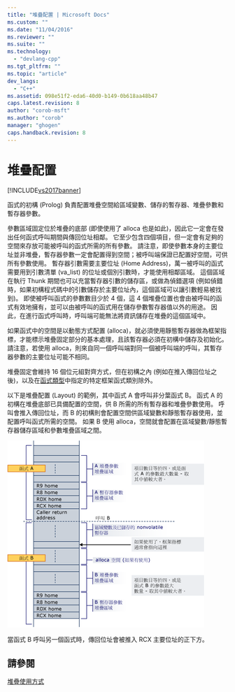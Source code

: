 ```yaml
---
title: "堆疊配置 | Microsoft Docs"
ms.custom: ""
ms.date: "11/04/2016"
ms.reviewer: ""
ms.suite: ""
ms.technology: 
  - "devlang-cpp"
ms.tgt_pltfrm: ""
ms.topic: "article"
dev_langs: 
  - "C++"
ms.assetid: 098e51f2-eda6-40d0-b149-0b618aa48b47
caps.latest.revision: 8
author: "corob-msft"
ms.author: "corob"
manager: "ghogen"
caps.handback.revision: 8
---
```

# 堆疊配置
[!INCLUDE[vs2017banner](../assembler/inline/includes/vs2017banner.md)]

函式的初構 \(Prolog\) 負責配置堆疊空間給區域變數、儲存的暫存器、堆疊參數和暫存器參數。  
  
 參數區域固定位於堆疊的底部 \(即使使用了 alloca 也是如此\)，因此它一定會在發出任何函式呼叫期間與傳回位址相鄰。  它至少包含四個項目，但一定會有足夠的空間來存放可能被呼叫的函式所需的所有參數。  請注意，即使參數本身的主要位址並非堆疊，暫存器參數一定會配置得到空間；被呼叫端保證已配置好空間，可供所有參數使用。  暫存器引數需要主要位址 \(Home Address\)，萬一被呼叫的函式需要用到引數清單 \(va\_list\) 的位址或個別引數時，才能使用相鄰區域。  這個區域在執行 Thunk 期間也可以充當暫存器引數的儲存區，或做為偵錯選項 \(例如偵錯時，如果初構程式碼中的引數儲存於主要位址內，這個區域可以讓引數輕易被找到\)。  即使被呼叫函式的參數數目少於 4 個，這 4 個堆疊位置也會由被呼叫的函式有效地擁有，並可以由被呼叫的函式用在儲存參數暫存器值以外的用途。  因此，在進行函式呼叫時，呼叫端可能無法將資訊儲存在堆疊的這個區域中。  
  
 如果函式中的空間是以動態方式配置 \(alloca\)，就必須使用靜態暫存器做為框架指標，才能標示堆疊固定部分的基本處理，且該暫存器必須在初構中儲存及初始化。  請注意，若使用 alloca，則來自同一個呼叫端對同一個被呼叫端的呼叫，其暫存器參數的主要位址可能不相同。  
  
 堆疊固定會維持 16 個位元組對齊方式，但在初構之內 \(例如在推入傳回位址之後\)，以及在[函式類型](../build/function-types.md)中指定的特定框架函式類別除外。  
  
 以下是堆疊配置 \(Layout\) 的範例，其中函式 A 會呼叫非分葉函式 B。  函式 A 的初構在堆疊底部已具備配置的空間，供 B 所需的所有暫存器和堆疊參數使用。  呼叫會推入傳回位址，而 B 的初構則會配置空間供區域變數和靜態暫存器使用，並配置呼叫函式所需的空間。  如果 B 使用 alloca，空間就會配置在區域變數\/靜態暫存器儲存區域和參數堆疊區域之間。  
  
 ![AMD 轉換範例](../build/media/vcamd_conv_ex_5.png "vcAmd\_conv\_ex\_5")  
  
 當函式 B 呼叫另一個函式時，傳回位址會被推入 RCX 主要位址的正下方。  
  
## 請參閱  
 [堆疊使用方式](../build/stack-usage.md)
